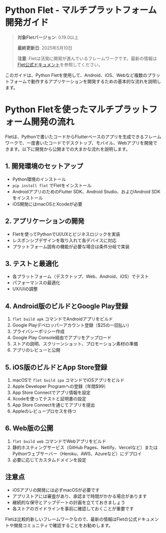 # Python Flet - マルチプラットフォーム開発ガイド

> **対象Fletバージョン**: 0.19.0以上
> 
> **最終更新日**: 2025年5月10日
>
> **注意**: Fletは活発に開発が進んでいるフレームワークです。最新の情報は[Flet公式ドキュメント](https://flet.dev/docs/)を参照してください。

このガイドは、Python Fletを使用して、Android、iOS、Webなど複数のプラットフォームで動作するアプリケーションを開発するための基本的な流れを説明します。

# Python Fletを使ったマルチプラットフォーム開発の流れ

Fletは、Pythonで書いたコードからFlutterベースのアプリを生成できるフレームワークで、一度書いたコードでデスクトップ、モバイル、Webアプリを開発できます。以下に開発から公開までの大まかな流れを説明します。

## 1. 開発環境のセットアップ

- Python環境のインストール
- `pip install flet` でFletをインストール
- AndroidアプリのためのFlutter SDK、Android Studio、およびAndroid SDKをインストール
- iOS開発にはmacOSとXcodeが必要

## 2. アプリケーションの開発

- Fletを使ってPythonでUI/UXとビジネスロジックを実装
- レスポンシブデザインを取り入れて各デバイスに対応
- プラットフォーム固有の機能が必要な場合は条件分岐で実装

## 3. テストと最適化

- 各プラットフォーム（デスクトップ、Web、Android、iOS）でテスト
- パフォーマンスの最適化
- UX/UIの調整

## 4. Android版のビルドとGoogle Play登録

1. `flet build apk` コマンドでAndroidアプリをビルド
2. Google Playデベロッパーアカウント登録（$25の一回払い）
3. プライバシーポリシー作成
4. Google Play Console経由でアプリをアップロード
5. ストアの説明、スクリーンショット、プロモーション素材の準備
6. アプリのレビューと公開

## 5. iOS版のビルドとApp Store登録

1. macOSで `flet build ipa` コマンドでiOSアプリをビルド
2. Apple Developer Programへの登録（年間$99）
3. App Store Connectでアプリ情報を設定
4. Xcodeを使ってテストと証明書の設定
5. App Store Connectを通じてアプリを提出
6. Appleのレビュープロセスを待つ

## 6. Web版の公開

1. `flet build web` コマンドでWebアプリをビルド
2. 静的ホスティングサービス（GitHub Pages、Netlify、Vercelなど）またはPythonウェブサーバー（Heroku、AWS、Azureなど）にデプロイ
3. 必要に応じてカスタムドメインを設定

## 注意点

- iOSアプリの開発には必ずmacOSが必要です
- アプリストアには審査があり、承認まで時間がかかる場合があります
- 継続的な保守とアップデートの計画を立てておきましょう
- 各ストアのガイドラインを事前に確認しておくことが重要です

Fletは比較的新しいフレームワークなので、最新の情報はFletの公式ドキュメントや開発コミュニティで確認することをお勧めします。